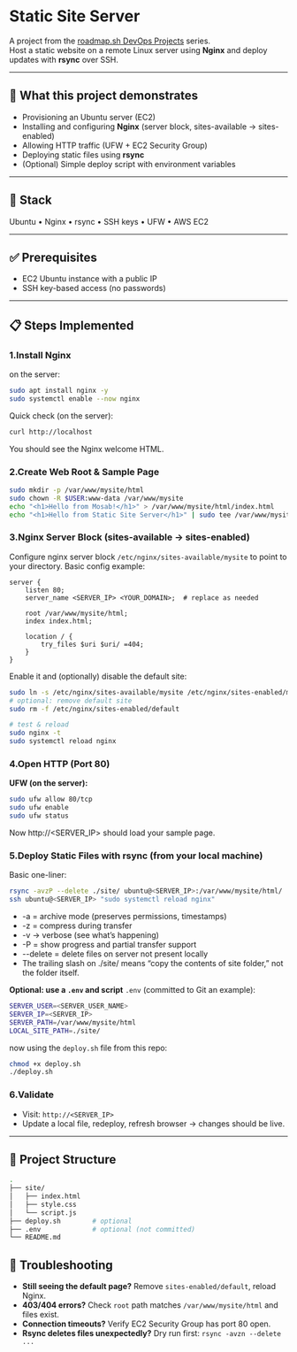 # Static Site Server

A project from the [roadmap.sh DevOps Projects](https://roadmap.sh/projects/static-site-server) series.  
Host a static website on a remote Linux server using **Nginx** and deploy updates with **rsync** over SSH.

---

## 🚀 What this project demonstrates
- Provisioning an Ubuntu server (EC2)
- Installing and configuring **Nginx** (server block, sites-available → sites-enabled)
- Allowing HTTP traffic (UFW + EC2 Security Group)
- Deploying static files using **rsync**
- (Optional) Simple deploy script with environment variables

---

## 🧰 Stack
Ubuntu • Nginx • rsync • SSH keys • UFW • AWS EC2

---

## ✅ Prerequisites
- EC2 Ubuntu instance with a public IP
- SSH key-based access (no passwords)

---

## 📋 Steps Implemented

### 1.Install Nginx

on the server:

```bash
sudo apt install nginx -y
sudo systemctl enable --now nginx
```
Quick check (on the server):
```bash
curl http://localhost
```
You should see the Nginx welcome HTML.

### 2.Create Web Root & Sample Page

```bash
sudo mkdir -p /var/www/mysite/html
sudo chown -R $USER:www-data /var/www/mysite
echo "<h1>Hello from Mosab!</h1>" > /var/www/mysite/html/index.html
echo "<h1>Hello from Static Site Server</h1>" | sudo tee /var/www/mysite/html/index.html
```

### 3.Nginx Server Block (sites-available → sites-enabled)
Configure nginx server block `/etc/nginx/sites-available/mysite` to point to your directory. Basic config example:
```nginx
server {
    listen 80;
    server_name <SERVER_IP> <YOUR_DOMAIN>;  # replace as needed

    root /var/www/mysite/html;
    index index.html;

    location / {
        try_files $uri $uri/ =404;
    }
}
```
Enable it and (optionally) disable the default site:
```bash
sudo ln -s /etc/nginx/sites-available/mysite /etc/nginx/sites-enabled/mysite
# optional: remove default site
sudo rm -f /etc/nginx/sites-enabled/default

# test & reload
sudo nginx -t
sudo systemctl reload nginx
```

### 4.Open HTTP (Port 80)
**UFW (on the server):**
```bash
sudo ufw allow 80/tcp
sudo ufw enable
sudo ufw status
```
Now http://<SERVER_IP> should load your sample page.

### 5.Deploy Static Files with rsync (from your local machine)
Basic one-liner:
```bash
rsync -avzP --delete ./site/ ubuntu@<SERVER_IP>:/var/www/mysite/html/
ssh ubuntu@<SERVER_IP> "sudo systemctl reload nginx"
```
- -a = archive mode (preserves permissions, timestamps)
- -z = compress during transfer
- -v → verbose (see what’s happening)
- -P = show progress and partial transfer support
- --delete = delete files on server not present locally
- The trailing slash on ./site/ means “copy the contents of site folder,” not the folder itself.

**Optional: use a `.env` and script**
`.env` (committed to Git an example):
```bash
SERVER_USER=<SERVER_USER_NAME>
SERVER_IP=<SERVER_IP>
SERVER_PATH=/var/www/mysite/html
LOCAL_SITE_PATH=./site/
```
now using the `deploy.sh` file from this repo:
```bash
chmod +x deploy.sh
./deploy.sh
```

### 6.Validate
 - Visit: `http://<SERVER_IP>`
 - Update a local file, redeploy, refresh browser → changes should be live.

----
## 📂 Project Structure
```bash
.
├── site/
│   ├── index.html
│   ├── style.css
│   └── script.js
├── deploy.sh        # optional
├── .env             # optional (not committed)
└── README.md
```

## 🧪 Troubleshooting
 - **Still seeing the default page?** Remove `sites-enabled/default`, reload Nginx.
 - **403/404 errors?** Check `root` path matches `/var/www/mysite/html` and files exist.
 - **Connection timeouts?** Verify EC2 Security Group has port 80 open.
 - **Rsync deletes files unexpectedly?** Dry run first: `rsync -avzn --delete ...`